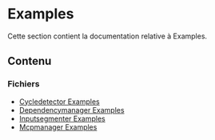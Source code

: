 # Examples

Cette section contient la documentation relative à Examples.

## Contenu


### Fichiers

- [Cycledetector Examples](./CycleDetector_Examples.html)
- [Dependencymanager Examples](./DependencyManager_Examples.html)
- [Inputsegmenter Examples](./InputSegmenter_Examples.html)
- [Mcpmanager Examples](./MCPManager_Examples.html)
